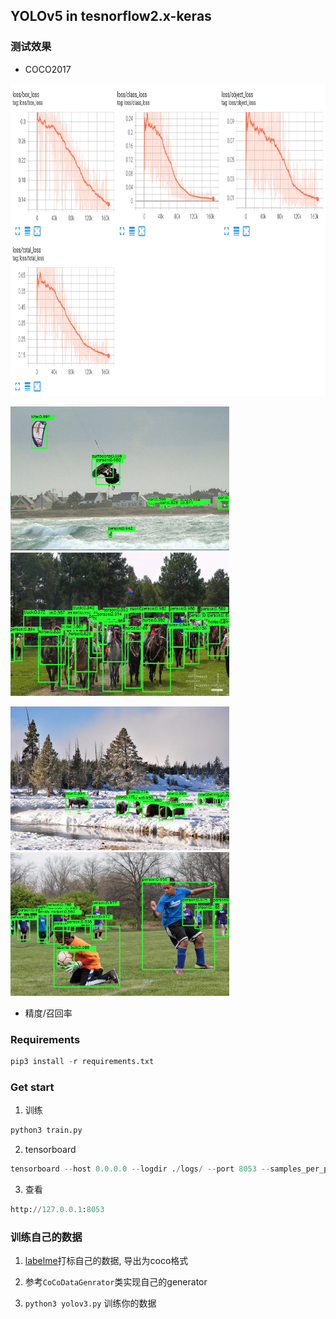 ## YOLOv5 in tesnorflow2.x-keras

### 测试效果

- COCO2017
  
<img src="https://raw.githubusercontent.com/yyccR/Pictures/master/yolov5/yolov5_train.png" width="1000" height="500"/> 


<img src="https://raw.githubusercontent.com/yyccR/Pictures/master/yolov5/yolov5_sample1.png" width="350" height="230"/>  <img src="https://raw.githubusercontent.com/yyccR/Pictures/master/yolov5/yolov5_sample2.png" width="350" height="230"/>

<img src="https://raw.githubusercontent.com/yyccR/Pictures/master/yolov5/yolov5_sample3.png" width="350" height="230"/>  <img src="https://raw.githubusercontent.com/yyccR/Pictures/master/yolov5/yolov5_sample4.png" width="350" height="230"/>



- 精度/召回率

### Requirements

```python
pip3 install -r requirements.txt
```

### Get start

1. 训练
```python
python3 train.py
```

2. tensorboard
```python
tensorboard --host 0.0.0.0 --logdir ./logs/ --port 8053 --samples_per_plugin=images=40
```    

3. 查看
```python
http://127.0.0.1:8053
```    


### 训练自己的数据

1. [labelme](https://github.com/wkentaro/labelme)打标自己的数据, 导出为coco格式

2. 参考`CoCoDataGenrator`类实现自己的generator

3. `python3 yolov3.py` 训练你的数据